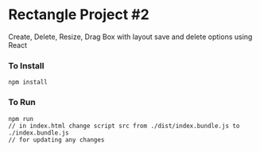 # Rectangle Project #2

Create, Delete, Resize, Drag Box with layout save and delete options
using React

### To Install

```
npm install
```

### To Run

```
npm run
// in index.html change script src from ./dist/index.bundle.js to ./index.bundle.js
// for updating any changes
```
